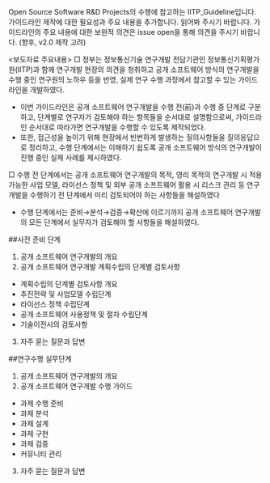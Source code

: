Open Source Software R&D Projects의 수행에 참고하는 IITP_Guideline입니다. 
가이드라인 제작에 대한 필요성과 주요 내용을 추가합니다. 읽어봐 주시기 바랍니다.
가이드라인의 주요 내용에 대한 보완적 의견은 issue open을 통해 의견을 주시기 바랍니다. (향후, v2.0 제작 고려)

<보도자료 주요내용>
□ 정부는 정보통신기술 연구개발 전담기관인 정보통신기획평가원(IITP)과 함께 연구개발 현장의 의견을 청취하고 공개 소프트웨어 방식의 연구개발을 수행 중인 연구원의 노하우 등을 반영, 실제 연구 수행 과정에서 참고할 수 있는 가이드라인을 개발하였다.

- 이번 가이드라인은 공개 소프트웨어 연구개발을 수행 전(前)과 수행 중 단계로 구분하고, 단계별로 연구자가 검토해야 하는 항목들을 순서대로 설명함으로써, 가이드라인 순서대로 따라가면 연구개발을 수행할 수 있도록 제작되었다.
 - 또한, 접근성을 높이기 위해 현장에서 빈번하게 발생하는 질의사항들을 질의응답으로 정리하고, 수행 단계에서는 이해하기 쉽도록 공개 소프트웨어 방식의 연구개발이 진행 중인 실제 사례를 제시하였다.

□ 수행 전 단계에서는 공개 소프트웨어 연구개발의 목적, 영리 목적의 연구개발 시 적용 가능한 사업 모델, 라이선스 정책 및 외부 공개 소프트웨어 활용 시 리스크 관리 등 연구개발을 수행하기 전 단계에서 미리 검토되어야 하는 사항들을 해설하였다
 - 수행 단계에서는 준비→분석→검증→확산에 이르기까지 공개 소프트웨어 연구개발의 모든 단계에서 실무자가 검토해야 할 사항들을 해설하였다.

##사전 준비 단계
1. 공개 소프트웨어 연구개발의 개요
2. 공개 소프트웨어 연구개발 계획수립의 단계별 검토사항
 - 계획수립의 단계별 검토사항 개요
 - 추진전략 및 사업모델 수립단계
 - 라이선스 정책 수립단계
 - 공개 소프트웨어 사용정책 및 절차 수립단계
 - 기술이전시의 검토사항
3. 자주 묻는 질문과 답변

##연구수행 실무단계
1. 공개 소프트웨어 연구개발의 개요
2. 공개 소프트웨어 연구개발 수행 가이드
 - 과제 수행 준비
 - 과제 분석
 - 과제 설계
 - 과제 구현
 - 과제 검증
 - 커뮤니티 관리
3. 자주 묻는 질문과 답변
